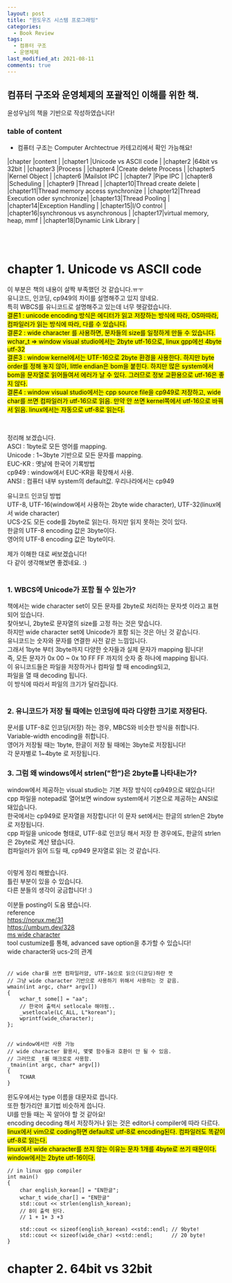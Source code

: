 ```yaml
---
layout: post
title: "윈도우즈 시스템 프로그래밍"
categories:
  - Book Review
tags:
  - 컴퓨터 구조
  - 운영체제
last_modified_at: 2021-08-11
comments: true
---
```


## 컴퓨터 구조와 운영체제의 포괄적인 이해를 위한 책.
윤성우님의 책을 기반으로 작성하였습니다!<br>

### table of content
- 컴퓨터 구조는 Computer Archtectrue 카테고리에서 확인 가능해요!

|chapter  |content                          |
|chapter1 |Unicode vs ASCII code            |
|chapter2 |64bit vs 32bit                   |
|chapter3 |Process                          |
|chapter4 |Create delete Process            |
|chapter5 |Kernel Object                    |
|chapter6 |Mailslot IPC                     |
|chapter7 |Pipe IPC                         |
|chapter8 |Scheduling                       |
|chapter9 |Thread                           |
|chapter10|Thread create delete             |
|chapter11|Thread memory access synchronize |
|chapter12|Thread Execution oder synchronize|
|chapter13|Thread Pooling                   |
|chapter14|Exception Handling               |
|chapter15|I/O control                      |
|chapter16|synchronous vs asynchronous      |
|chapter17|virtual memory, heap, mmf        |
|chapter18|Dynamic Link Library             |

<br>
<br>

# chapter 1.  Unicode vs ASCII code
이 부분은 책의 내용이 살짝 부족했던 것 같습니다.ㅠㅜ<br>
유니코드, 인코딩, cp949의 차이를 설명해주고 있지 않네요.<br>
특히 WBCS를 유니코드로 설명해주고 있는데 너무 헷갈렸습니다.<br>
<mark>
결론1 : unicode encoding 방식은 에디터가 읽고 저장하는 방식에 따라, OS마따라, 컴파일러가 읽는 방식에 따라, 다를 수 있습니다. <br>
결론2 : wide character 를 사용하면, 문자들의 size를 일정하게 만들 수 있습니다. wchar_t => window visual studio에서는 2byte utf-16으로, linux gpp에선 4byte utf-32<br>
결론3 : window kernel에서는 UTF-16으로 2byte 환경을 사용한다. 하지만 byte order를 정해 놓지 않아, little endian은 bom을 붙힌다. 하지만 많은 system에서 bom을 문자열로 읽어들여서 에러가 날 수 있다. 그러므로 정보 교환용으로 utf-16은 좋지 않다.<br>
결론4 : window visual studio에서는 cpp source file을 cp949로 저장하고, wide char를 쓰면 컴파일러가 utf-16으로 읽음. 만약 안 쓰면 kernel쪽에서 utf-16으로 바꿔서 읽음. linux에서는 자동으로 utf-8로 읽는다.
<br>
</mark>


<br>


정리해 보겠습니다.<br>
ASCI    : 1byte로 모든 영어를 mapping.<br>
Unicode : 1~3byte 기반으로 모든 문자를 mapping.<br>
EUC-KR  : 옛날에 한국어 기록방법 <br>
cp949   : window에서 EUC-KR을 확장해서 사용.<br>
ANSI    : 컴퓨터 내부 system의 default값. 우리나라에서는 cp949<br>

유니코드 인코딩 방법<br>
UTF-8, UTF-16$($window에서 사용하는 2byte wide character$)$, UTF-32$($linux에서 wide character$)$<br>
UCS-2도 모든 code를 2byte로 읽는다. 하지만 읽지 못하는 것이 있다.<br>
한글의 UTF-8 encoding 값은 3byte이다.<br>
영어의 UTF-8 encoding 값은 1byte이다.<br>

제가 이해한 대로 써보겠습니다! <br>
다 같이 생각해보면 좋겠네요.  :)<br>
<br>

### 1. WBCS에 Unicode가 포함 될 수 있는가?
책에서는 wide character set이 모든 문자를 2byte로 처리하는 문자셋 이라고 표현 되어 있습니다. <br>
찾아보니, 2byte로 문자열의 size를 고정 하는 것은 맞습니다.<br>
하지만 wide character set에 Unicode가 포함 되는 것은 아닌 것 같습니다. <br>
유니코드는 숫자와 문자를 연결한 사전 같은 느낌입니다.<br>
그래서 1byte 부터 3byte까지 다양한 숫자들과 실제 문자가 mapping 됩니다!<br>
즉, 모든 문자가 0x 00 ~ 0x 10 FF FF 까지의 숫자 중 하나에 mapping 됩니다.<br>
이 유니코드들은 파일을 ​저장하거나 컴파일 할 때 encoding되고,<br>
파일을 열 때 decoding 됩니다.<br>
이 방식에 따라서 파일의 크기가 달라집니다.<br>
<br>

### 2. 유니코드가 저장 될 때에는 인코딩에 따라 다양한 크기로 저장된다.<br>
문서를 UTF-8로 인코딩$($저장$)$ 하는 경우, MBCS와 비슷한 방식을 취합니다.<br>
Variable-width encoding을 취합니다.<br>
영어가 저장될 때는 1byte, 한글이 저장 될 때에는 3byte로 저장됩니다!<br>
각 문자별로 1~4byte 로 저장됩니다. 
<br>

### 3. 그럼 왜 windows에서 strlen$($"한"$)$은 2byte를 나타내는가?<br>
window에서 제공하는 visual studio는 기본 저장 방식이 cp949으로 돼있습니다!<br>
cpp 파일을 notepad로 열어보면 window system에서 기본으로 제공하는 ANSI로 돼있습니다.<br>
한국에서는 cp949로 문자열을 저장합니다! 이 문자 set에서는 한글의 strlen은 2byte로 저장됩니다. <br>
cpp 파일을 unicode 형태로, UTF-8로 인코딩 해서 저장 한 경우에도, 한글의 strlen은 2byte로 계산 됐습니다.<br>
컴파일러가 읽어 드릴 때, cp949 문자열로 읽는 것 같습니다. <br>
<br>

이렇게 정리 해봤습니다.<br>
틀린 부분이 있을 수 있습니다.<br>
다른 분들의 생각이 궁금합니다! :) <br>

이분들 posting이 도움 됐습니다. <Br>
reference<br>
<a href = "https://norux.me/31">https://norux.me/31</a><br>
<a href = "https://umbum.dev/328">https://umbum.dev/328</a><br>
<a href = "https://docs.microsoft.com/en-us/cpp/c-language/multibyte-and-wide-characters?view=msvc-16">ms wide character  </a><br>
<a herf = "http://www.liangshunet.com/en/202003/567276536.htm">
tool custumize를 통해, advanced save option을 추가할 수 있습니다!</a><br>
<a herf = "https://en.wikipedia.org/wiki/Wide_character">wide character와 ucs-2의 관계</a><br>
<br>

```
// wide char를 쓰면 컴파일러얌, UTF-16으로 읽으(디코딩)하란 뜻
// 그냥 wide character 기반으로 사용하기 위해서 사용하는 것 같음.
wmain(int argc, char* argv[])
{
    wchar_t some[] = "aa";
    // 한국어 출력시 setlocale 해야됨..
    _wsetlocale(LC_ALL, L"korean");
    wprintf(wide_character);
};


// window에서만 사용 가능
// wide character 활용시, 몇몇 함수들과 호환이 안 될 수 있음.
// 그러므로 _t를 매크로로 사용함.
_tmain(int argc, char* argv[])
{
    TCHAR
}
```
윈도우에서는 type 이름을 대문자로 씁니다.<br> 
또한 헝가리안 표기법 비슷하게 씁니다.<br>
UI를 만들 때는 꼭 알아야 할 것 같아요!<br>
encoding decoding 해서 저장하거나 읽는 것은 editor나 compiler에 따라 다르다.<br>
<mark>linux에서 vim으로 coding하면 default로 utf-8로 encoding된다. 컴파일러도 똑같이 utf-8로 읽는다. </mark><br>
<mark>linux에서 wide character를 쓰지 않는 이유는 문자 1개를 4byte로 쓰기 때문이다. window에서는 2byte utf-16이다.</mark><br>

```
// in linux gpp compiler
int main()
{
    char english_korean[] = "EN한글";
    wchar_t wide_char[] = "EN한글"
    std::cout << strlen(english_korean);
    // 8이 출력 된다. 
    // 1 + 1+ 3 +3 

    std::cout << sizeof(english_korean) <<std::endl; // 9byte!
    std::cout << sizeof(wide_char) <<std::endl;      // 20 byte!
}
```

# chapter 2.  64bit vs 32bit


